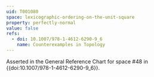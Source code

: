 ```yaml
---
uid: T001080
space: lexicographic-ordering-on-the-unit-square
property: perfectly-normal
value: false
refs:
  - doi: 10.1007/978-1-4612-6290-9_6
    name: Counterexamples in Topology
---
```


Asserted in the General Reference Chart for space #48 in
{{doi:10.1007/978-1-4612-6290-9_6}}.
